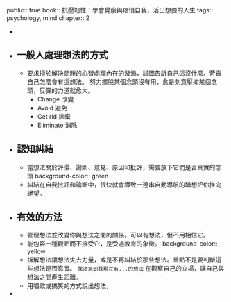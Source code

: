 public:: true
book:: 抗壓韌性：學會覺察與疼惜自我，活出想要的人生
tags:: psychology, mind
chapter:: 2

-
- ## 一般人處理想法的方式
	- 要求擅於解決問題的心智處理內在的漩渦，試圖告訴自己這沒什麼、苛責自己怎麼會有這想法。
	  努力擺脫某個念頭沒有用，愈是刻意壓抑某個念頭，反彈的力道就愈大。
		- Change 改變
		- Avoid 避免
		- Get rid 拋棄
		- Eliminate 消除
- ## 認知糾結
	- 當想法關於評價、論斷、意見、原因和批評，需要放下它們是否真實的念頭
	  background-color:: green
	- 糾結在自我批評和論斷中，很快就會導致一連串自動導航的聯想把你推向絕望。
- ## 有效的方法
	- 管理想法並改變你與想法之間的關係。可以有想法，但不用相信它。
	- 能包容一種觀點而不接受它，是受過教育的象徵。
	  background-color:: yellow
	- 拆解想法讓想法失去力量，或是不再糾結於那些想法。重點不是要判斷這些想法是否真實。
	  `我注意到我現在有...的想法`
	  在觀察自己的立場，讓自己與想法之間產生距離。
	- 用唱歌或搞笑的方式說出想法，
-